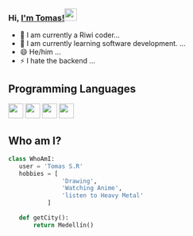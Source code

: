 ### Hi, [I'm Tomas!](https://www.youtube.com/channel/UCietjxpksncMdOUkycv5nqA)<img src="https://media.giphy.com/media/hvRJCLFzcasrR4ia7z/giphy.gif" width="25px">


- 🔭 I am currently a Riwi coder...
- 🌱 I am currently learning software development. ...
- 😄 He/him ...
- ⚡ I hate the backend ...

## Programming Languages
 <img src = 'https://github.com/MarikIshtar007/MarikIshtar007/blob/master/images/python2.png' height='30'/>  <img src = 'https://github.com/MarikIshtar007/MarikIshtar007/blob/master/images/html.svg' width='30'/> <img src = 'https://github.com/MarikIshtar007/MarikIshtar007/blob/master/images/css.svg' width='30'/> <img src = 'https://github.com/MarikIshtar007/MarikIshtar007/blob/master/images/js.svg' width='30'/>

## Who am I?
 ```python
 class WhoAmI:
 	user = 'Tomas S.R'
	hobbies = [
				'Drawing',
				'Watching Anime',
				'listen to Heavy Metal'
			]
	
	def getCity():
		return Medellín()
	
